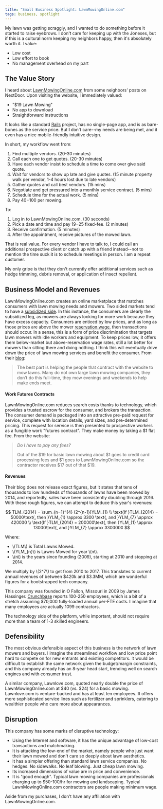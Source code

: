 ```yaml
---
title: "Small Business Spotlight: LawnMowingOnline.com"
tags: business, spotlight
---
```


My lawn was getting scraggly, and I wanted to do something before it started to
raise eyebrows. I don't care for keeping up with the Joneses, but if this is a
cultural norm keeping my neighbors happy, then it's absolutely worth it. I
value:

- Low cost
- Low effort to book
- No management overhead on my part

## The Value Story

I heard about [LawnMowingOnline.com](https://lawnmowingonline.com) from some
neighbors' posts on NextDoor.  Upon visiting the website, I immediately valued:

- "$19 Lawn Mowing"
- No app to download
- Straightforward instructions

It looks like a standard [Rails](http://rubyonrails.org/) project, has no
single-page app, and is as bare-bones as the service price. But I don't
care--my needs are being met, and it even has a nice mobile-friendly intuitive
design.

In short, my workflow went from:

1. Find multiple vendors. (20-30 minutes)
2. Call each one to get quotes. (20-30 minutes)
3. Have each vendor insist to schedule a time to come over give said quote.
4. Wait for vendors to show up late and give quotes. (15 minute property walk per vendor, 1-4 hours lost due to late vendors)
4. Gather quotes and call best vendors. (15 mins)
5. Negotiate and get pressured into a monthly service contract. (5 mins)
6. Schedule time for the actual work. (5 mins)
7. Pay $40-$100 per mowing.

To:

1. Log in to LawnMowingOnline.com. (30 seconds)
2. Pick a date and time and pay $19-$25 fixed-fee. (2 minutes)
3. Receive confirmation. (5 minutes)
4. After the appointment, receive pictures of the mowed lawn.

That is real value. For every vendor I have to talk to, I could call an
additional prospective client or catch up with a friend instead--not to mention
the time suck it is to schedule meetings in person. I am a repeat customer.

My only gripe is that they don't currently offer additional services such as
hedge trimming, debris removal, or application of insect repellent.

## Business Model and Revenues

LawnMowingOnline.com creates an online marketplace that matches consumers with
lawn mowing needs and mowers. Two sided markets tend to have a [subsidized
side](https://hbr.org/2006/10/strategies-for-two-sided-markets). In this
instance, the consumers are clearly the subsidized leg, as mowers are always
looking for more work because they have excess capacity. Consumers are enticed
by low prices, and as long as those prices are above the mower [reservation
wage](https://en.wikipedia.org/wiki/Reservation_wage), then transactions should
occur. In a sense, this is a form of price discrimination that targets lawn
mowers with idle workers and equipment. To keep prices low, it offers them
below-market but above-reservation wage rates, still a lot better for mowers
than sitting there and doing nothing. I think this will eventually drive down
the price of lawn mowing services and benefit the consumer. From their
[blog](https://lawnmowingonline.wordpress.com/2014/06/25/june-2014-5-years-of-lawnmowingonline-com/):

> The best part is helping the people that contract with the website to mow
> lawns. Many do not own large lawn mowing companies, they don’t do this
> full-time, they mow evenings and weekends to help make ends meet.

#### Work Futures Contracts

LawnMowingOnline.com reduces search costs thanks to technology, which provides
a trusted escrow for the consumer, and brokers the transaction. The consumer
demand is packaged into an attractive pre-paid request for service, complete
with location details, yard sizes, and pre-determined pricing. This request for
service is then presented to prospective workers as a fungible work "futures
contract". They make money by taking a $1 flat fee. From the website:

> *Do I have to pay any fees?*
>
> Out of the $19 for basic lawn mowing about $1 goes to credit card processing
> fees and $1 goes to LawnMowingOnline.com so the contractor receives $17 out
> of that $19.

#### Revenues

Their blog does not release exact figures, but it states that tens of thousands
to low hundreds of thousands of lawns have been mowed by 2014, and reportedly,
sales have been consistently doubling through 2016. With these rough figures,
we can attempt to deduce this year's revenues:

$$ TLM_{2014} = \sum_{n=1}^{4} (2^{n-1})YLM_{1} \\
   \text{If }TLM_{2014} = 50000\text{, then }YLM_{1} \approx 3300 \text{, and }YLM_{7} \approx 420000 \\
   \text{If }TLM_{2014} = 200000\text{, then }YLM_{1} \approx 13000\text{, and }YLM_{7} \approx 3300000
$$

Where:

- \\(TLM\\) is Total Lawns Mowed.
- \\(YLM_{n}\\) is Lawns Mowed for year \\(n\\).
- \\(n\\) is the years since founding (2009), starting at 2010 and stopping at 2014.

We multiply by \\(2^7\\) to get from 2010 to 2017. This translates to current
annual revenues of between $420k and $3.3MM, which are wonderful figures for a
bootstrapped tech company.

This company was founded in O Fallon, Missouri in 2009 by James Hassinger.
[Crunchbase](https://www.crunchbase.com/organization/lawnmowingonline#/entity)
reports 100-250 employees, which is a bit of a stretch assuming $70,000
fully-loaded annual per-FTE costs. I imagine that many employees are actually
1099 contractors.

The technology side of the platform, while important, should not require more
than a team of 1-3 skilled engineers.

## Defensibility 

The most obvious defensible aspect of this business is the network of lawn
mowers and buyers. I imagine the streamlined workflow and low price point hard
to compete on for new entrants and existing competitors. It would be difficult
to establish the same network given the budget/margin constraints, and this
company already has an 8-year head start, trending well on search engines and
with consumer trust.

A similar company, Lawnlove.com, quoted nearly double the price of
LawnMowingOnline.com at $40 (vs. $24) for a basic mowing. Lawnlove.com is
venture-backed and has at least ten employees. It offers more sophisticated
service lines such as fertilizer and sprinklers, catering to wealthier people
who care more about appearances.

## Disruption

This company has some marks of disruptive technology:

- Using the Internet and software, it has the unique advantage of low-cost
  transactions and matchmaking.
- It is attacking the low-end of the market, namely people who just want their
  lawn mowed and don't care so deeply about lawn aesthetics.
- It has a simpler offering than standard lawn service companies. No hedges. No
  sidewalks. No leaf blowing. Just cheap lawn mowing.
- Its increased dimensions of value are in price and convenience.
- It is "good enough". Typical lawn mowing companies are professionals charging
  up to $50-100/hr for mowing and landscaping. Typical LawnMowingOnline.com
  contractors are people making minimum wage.

Aside from my purchases, I don't have any affiliation with LawnMowingOnline.com.
